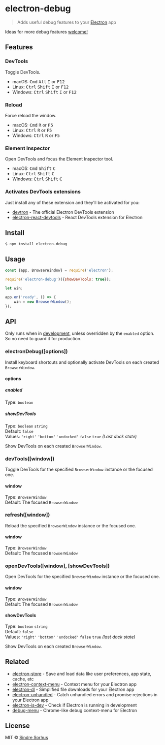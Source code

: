 # electron-debug

> Adds useful debug features to your [Electron](https://electronjs.org) app

Ideas for more debug features [welcome!](https://github.com/sindresorhus/electron-debug/issues/new)


## Features

### DevTools

Toggle DevTools.

- macOS: <kbd>Cmd</kbd> <kbd>Alt</kbd> <kbd>I</kbd> or <kbd>F12</kbd>
- Linux: <kbd>Ctrl</kbd> <kbd>Shift</kbd> <kbd>I</kbd> or <kbd>F12</kbd>
- Windows: <kbd>Ctrl</kbd> <kbd>Shift</kbd> <kbd>I</kbd> or <kbd>F12</kbd>

### Reload

Force reload the window.

- macOS: <kbd>Cmd</kbd> <kbd>R</kbd> or <kbd>F5</kbd>
- Linux: <kbd>Ctrl</kbd> <kbd>R</kbd> or <kbd>F5</kbd>
- Windows: <kbd>Ctrl</kbd> <kbd>R</kbd> or <kbd>F5</kbd>

### Element Inspector

Open DevTools and focus the Element Inspector tool.

- macOS: <kbd>Cmd</kbd> <kbd>Shift</kbd> <kbd>C</kbd>
- Linux: <kbd>Ctrl</kbd> <kbd>Shift</kbd> <kbd>C</kbd>
- Windows: <kbd>Ctrl</kbd> <kbd>Shift</kbd> <kbd>C</kbd>

### Activates DevTools extensions

Just install any of these extension and they'll be activated for you:

- [devtron](https://electronjs.org/devtron) - The official Electron DevTools extension
- [electron-react-devtools](https://github.com/firejune/electron-react-devtools) - React DevTools extension for Electron


## Install

```
$ npm install electron-debug
```


## Usage

```js
const {app, BrowserWindow} = require('electron');

require('electron-debug')({showDevTools: true});

let win;

app.on('ready', () => {
	win = new BrowserWindow();
});
```


## API

Only runs when in [development](https://github.com/sindresorhus/electron-is-dev), unless overridden by the `enabled` option. So no need to guard it for production.

### electronDebug([options])

Install keyboard shortcuts and optionally activate DevTools on each created `BrowserWindow`.

#### options

##### enabled

Type: `boolean`

##### showDevTools

Type: `boolean` `string`<br>
Default: `false`<br>
Values: `'right'` `'bottom'` `'undocked'` `false` `true` *(Last dock state)*

Show DevTools on each created `BrowserWindow`.

### devTools([window])

Toggle DevTools for the specified `BrowserWindow` instance or the focused one.

#### window

Type: `BrowserWindow`<br>
Default: The focused `BrowserWindow`

### refresh([window])

Reload the specified `BrowserWindow` instance or the focused one.

#### window

Type: `BrowserWindow`<br>
Default: The focused `BrowserWindow`

### openDevTools([window], [showDevTools])

Open DevTools for the specified `BrowserWindow` instance or the focused one.

#### window

Type: `BrowserWindow`<br>
Default: The focused `BrowserWindow`

#### showDevTools

Type: `boolean` `string`<br>
Default: `false`<br>
Values: `'right'` `'bottom'` `'undocked'` `false` `true` *(last dock state)*

Show DevTools on each created `BrowserWindow`.


## Related

- [electron-store](https://github.com/sindresorhus/electron-store) - Save and load data like user preferences, app state, cache, etc
- [electron-context-menu](https://github.com/sindresorhus/electron-context-menu) - Context menu for your Electron app
- [electron-dl](https://github.com/sindresorhus/electron-dl) - Simplified file downloads for your Electron app
- [electron-unhandled](https://github.com/sindresorhus/electron-unhandled) - Catch unhandled errors and promise rejections in your Electron app
- [electron-is-dev](https://github.com/sindresorhus/electron-is-dev) - Check if Electron is running in development
- [debug-menu](https://github.com/parro-it/debug-menu) - Chrome-like debug context-menu for Electron


## License

MIT © [Sindre Sorhus](https://sindresorhus.com)
